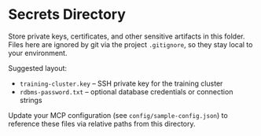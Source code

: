 # Secrets Directory

Store private keys, certificates, and other sensitive artifacts in this folder. Files here are ignored by git via the project `.gitignore`, so they stay local to your environment.

Suggested layout:

- `training-cluster.key` – SSH private key for the training cluster
- `rdbms-password.txt` – optional database credentials or connection strings

Update your MCP configuration (see `config/sample-config.json`) to reference these files via relative paths from this directory.

